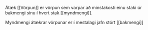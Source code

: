 Átæk [[Vörpun]] er vörpun sem varpar að minstakosti einu staki úr bakmengi sínu í hvert stak [[myndmengi]].

Myndmengi átækrar vörpunar er í mestalagi jafn stórt [[bakmengi]]